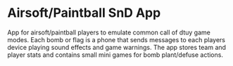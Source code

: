 # Airsoft/Paintball SnD App

App for airsoft/paintball players to emulate common call of dtuy game modes. Each bomb or flag is a phone that sends messages to each players device playing sound effects and game warnings. The app stores team and player stats and contains small mini games for bomb plant/defuse actions.
